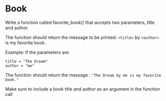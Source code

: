 # Book

Write a function called favorite_book() that accepts two parameters, title and author. 

The function should return the message to be printed: ```<title>``` by ```<author>``` is my favorite book. 

Example:
If the parameters are:
```
title = "The Dream"
author = "me"
```

The function should return the message : ```"The Dream by me is my favorite book."``` 

<div class="hint">
  Make sure to include a book title and author as an argument in the function call
</div>